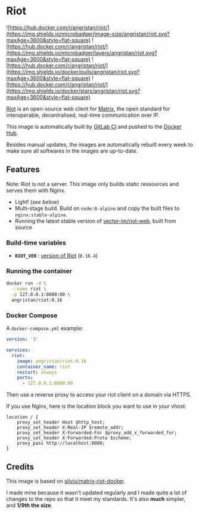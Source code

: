 # Riot

![https://hub.docker.com/r/angristan/riot/](https://img.shields.io/microbadger/image-size/angristan/riot.svg?maxAge=3600&style=flat-square) ![https://hub.docker.com/r/angristan/riot/](https://img.shields.io/microbadger/layers/angristan/riot.svg?maxAge=3600&style=flat-square) ![https://hub.docker.com/r/angristan/riot/](https://img.shields.io/docker/pulls/angristan/riot.svg?maxAge=3600&style=flat-square) ![https://hub.docker.com/r/angristan/riot/](https://img.shields.io/docker/stars/angristan/riot.svg?maxAge=3600&style=flat-square)

[Riot](https://about.riot.im/) is an open-source web client for [Matrix](https://matrix.org/), the open standard for interoperable, decentralised, real-time communication over IP.

This image is automatically built by [GitLab CI](https://gitlab.com/angristan/docker-riot/pipelines) and pushed to the [Docker Hub](https://hub.docker.com/r/angristan/riot/).

Besides manual updates, the images are automatically rebuilt every week to make sure all softwares in the images are up-to-date.

## Features

Note: Riot is not a server. This image only builds static ressources and serves them with Nginx.

- Light! (*see below*)
- Multi-stage build. Build on `node:8-alpine` and copy the built files to `nginx:stable-alpine`.
- Running the latest stable version of [vector-im/riot-web](https://github.com/vector-im/riot-web), built from source

### Build-time variables

- **`RIOT_VER`** : [version of Riot](https://github.com/vector-im/riot-web/releases) (`0.16.4`)

### Running the container

```sh
docker run -d \
  --name riot \
  -p 127.0.0.1:8080:80 \
  angristan/riot:0.16
```

### Docker Compose

A `docker-compose.yml` example:

```yml
version: '3'

services:
  riot:
    image: angristan/riot:0.16
    container_name: riot
    restart: always
    ports:
      - 127.0.0.1:8080:80
```

Then use a reverse proxy to access your riot client on a domain via HTTPS.

If you use Nginx, here is the location block you want to use in your vhost:

```nginx
location / {
    proxy_set_header Host $http_host;
    proxy_set_header X-Real-IP $remote_addr;
    proxy_set_header X-Forwarded-For $proxy_add_x_forwarded_for;
    proxy_set_header X-Forwarded-Proto $scheme;
    proxy_pass http://localhost:8080;
}
```

## Credits

This image is based on [silvio/matrix-riot-docker](https://github.com/silvio/matrix-riot-docker).

I made mine because it wasn't updated regularly and I made quite a lot of changes to the repo so that it meet my standards. It's also **much** simpler, and **1/9th the size**.
